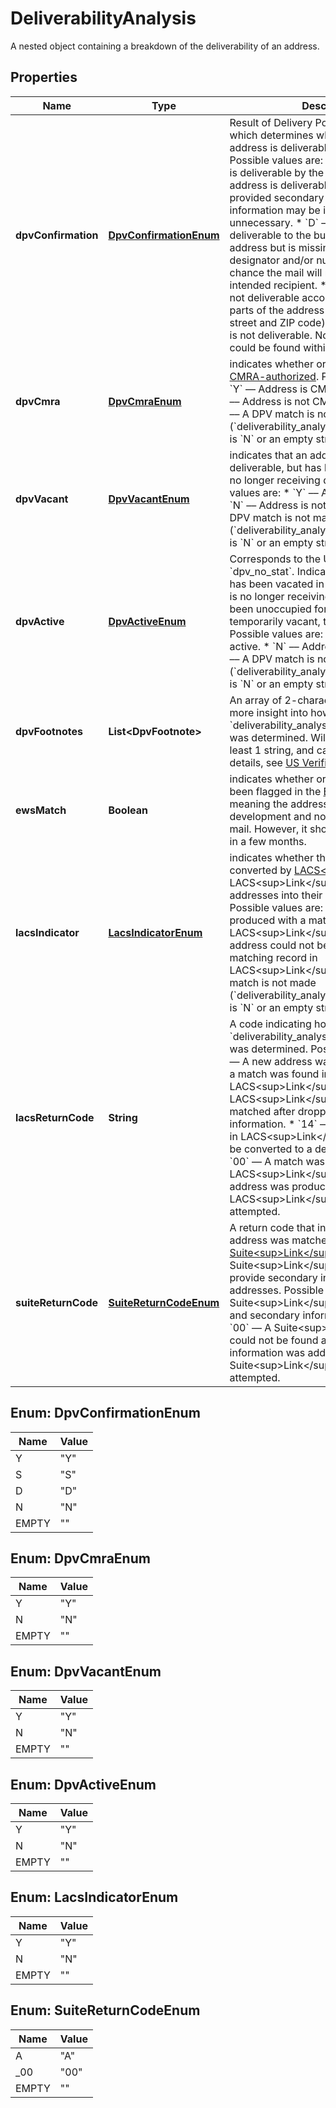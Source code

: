 

# DeliverabilityAnalysis

A nested object containing a breakdown of the deliverability of an address.

## Properties

Name | Type | Description | Notes
------------ | ------------- | ------------- | -------------
**dpvConfirmation** | [**DpvConfirmationEnum**](#DpvConfirmationEnum) | Result of Delivery Point Validation (DPV), which determines whether or not the address is deliverable by the USPS. Possible values are: * &#x60;Y&#x60; –– The address is deliverable by the USPS. * &#x60;S&#x60; –– The address is deliverable by removing the provided secondary unit designator. This information may be incorrect or unnecessary. * &#x60;D&#x60; –– The address is deliverable to the building&#39;s default address but is missing a secondary unit designator and/or number.   There is a chance the mail will not reach the intended recipient. * &#x60;N&#x60; –– The address is not deliverable according to the USPS, but parts of the address are valid (such as the street and ZIP code). * &#x60;&#39;&#39;&#x60; –– This address is not deliverable. No matching street could be found within the city or ZIP code.  |  [optional]
**dpvCmra** | [**DpvCmraEnum**](#DpvCmraEnum) | indicates whether or not the address is [CMRA-authorized](https://en.wikipedia.org/wiki/Commercial_mail_receiving_agency). Possible values are: * &#x60;Y&#x60; –– Address is CMRA-authorized. * &#x60;N&#x60; –– Address is not CMRA-authorized. * &#x60;&#39;&#39;&#x60; –– A DPV match is not made (&#x60;deliverability_analysis[dpv_confirmation]&#x60; is &#x60;N&#x60; or an empty string).  |  [optional]
**dpvVacant** | [**DpvVacantEnum**](#DpvVacantEnum) | indicates that an address was once deliverable, but has become vacant and is no longer receiving deliveries. Possible values are: * &#x60;Y&#x60; –– Address is vacant. * &#x60;N&#x60; –– Address is not vacant. * &#x60;&#39;&#39;&#x60; –– A DPV match is not made (&#x60;deliverability_analysis[dpv_confirmation]&#x60; is &#x60;N&#x60; or an empty string).  |  [optional]
**dpvActive** | [**DpvActiveEnum**](#DpvActiveEnum) | Corresponds to the USPS field &#x60;dpv_no_stat&#x60;. Indicates that an address has been vacated in the recent past, and is no longer receiving deliveries. If it&#39;s been unoccupied for 90+ days, or temporarily vacant, this will be flagged. Possible values are: * &#x60;Y&#x60; –– Address is active. * &#x60;N&#x60; –– Address is not active. * &#x60;&#39;&#39;&#x60; –– A DPV match is not made (&#x60;deliverability_analysis[dpv_confirmation]&#x60; is &#x60;N&#x60; or an empty string).  |  [optional]
**dpvFootnotes** | **List&lt;DpvFootnote&gt;** | An array of 2-character strings that gives more insight into how &#x60;deliverability_analysis[dpv_confirmation]&#x60; was determined. Will always include at least 1 string, and can include up to 3. For details, see [US Verification Details](#tag/US-Verification-Types).  |  [optional]
**ewsMatch** | **Boolean** | indicates whether or not an address has been flagged in the [Early Warning System](https://docs.informatica.com/data-engineering/data-engineering-quality/10-4-0/address-validator-port-reference/postal-carrier-certification-data-ports/early-warning-system-return-code.html), meaning the address is under development and not yet ready to receive mail. However, it should become available in a few months.  |  [optional]
**lacsIndicator** | [**LacsIndicatorEnum**](#LacsIndicatorEnum) | indicates whether this address has been converted by [LACS&lt;sup&gt;Link&lt;/sup&gt;](https://postalpro.usps.com/address-quality/lacslink). LACS&lt;sup&gt;Link&lt;/sup&gt; corrects outdated addresses into their modern counterparts. Possible values are: * &#x60;Y&#x60; –– New address produced with a matching record in LACS&lt;sup&gt;Link&lt;/sup&gt;. * &#x60;N&#x60; –– New address could not be produced with a matching record in LACS&lt;sup&gt;Link&lt;/sup&gt;. * &#x60;&#39;&#39;&#x60; –– A DPV match is not made (&#x60;deliverability_analysis[dpv_confirmation]&#x60; is &#x60;N&#x60; or an empty string).  |  [optional]
**lacsReturnCode** | **String** | A code indicating how &#x60;deliverability_analysis[lacs_indicator]&#x60; was determined. Possible values are: * &#x60;A&#x60; — A new address was produced because a match was found in LACS&lt;sup&gt;Link&lt;/sup&gt;. * &#x60;92&#x60; — A LACS&lt;sup&gt;Link&lt;/sup&gt; record was matched after dropping secondary information. * &#x60;14&#x60; — A match was found in LACS&lt;sup&gt;Link&lt;/sup&gt;, but could not be converted to a deliverable address. * &#x60;00&#x60; — A match was not found in LACS&lt;sup&gt;Link&lt;/sup&gt;, and no new address was produced. * &#x60;&#39;&#39;&#x60; — LACS&lt;sup&gt;Link&lt;/sup&gt; was not attempted.  |  [optional]
**suiteReturnCode** | [**SuiteReturnCodeEnum**](#SuiteReturnCodeEnum) | A return code that indicates whether the address was matched and corrected by [Suite&lt;sup&gt;Link&lt;/sup&gt;](https://postalpro.usps.com/address-quality-solutions/suitelink). Suite&lt;sup&gt;Link&lt;/sup&gt; attempts to provide secondary information to business addresses. Possible values are: * &#x60;A&#x60; –– A Suite&lt;sup&gt;Link&lt;/sup&gt; match was found and secondary information was added. * &#x60;00&#x60; –– A Suite&lt;sup&gt;Link&lt;/sup&gt; match could not be found and no secondary information was added. * &#x60;&#39;&#39;&#x60; –– Suite&lt;sup&gt;Link&lt;/sup&gt; lookup was not attempted.  |  [optional]



## Enum: DpvConfirmationEnum

Name | Value
---- | -----
Y | &quot;Y&quot;
S | &quot;S&quot;
D | &quot;D&quot;
N | &quot;N&quot;
EMPTY | &quot;&quot;



## Enum: DpvCmraEnum

Name | Value
---- | -----
Y | &quot;Y&quot;
N | &quot;N&quot;
EMPTY | &quot;&quot;



## Enum: DpvVacantEnum

Name | Value
---- | -----
Y | &quot;Y&quot;
N | &quot;N&quot;
EMPTY | &quot;&quot;



## Enum: DpvActiveEnum

Name | Value
---- | -----
Y | &quot;Y&quot;
N | &quot;N&quot;
EMPTY | &quot;&quot;



## Enum: LacsIndicatorEnum

Name | Value
---- | -----
Y | &quot;Y&quot;
N | &quot;N&quot;
EMPTY | &quot;&quot;



## Enum: SuiteReturnCodeEnum

Name | Value
---- | -----
A | &quot;A&quot;
_00 | &quot;00&quot;
EMPTY | &quot;&quot;



